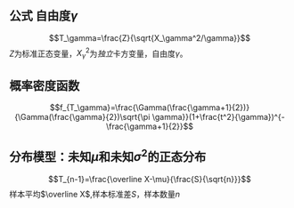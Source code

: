 ## 公式 自由度$\gamma$
$$T_\gamma=\frac{Z}{\sqrt{X_\gamma^2/\gamma}}$$
$Z$为标准正态变量，$X_\gamma^2$为*独立*卡方变量，自由度$\gamma$。
## 概率密度函数
$$f_{T_\gamma}=\frac{\Gamma(\frac{\gamma+1}{2})}{\Gamma(\frac{\gamma}{2})\sqrt{\pi \gamma}}(1+\frac{t^2}{\gamma})^{-\frac{\gamma+1}{2}}$$
## 分布模型：未知$\mu$和未知$\sigma^2$的正态分布
$$T_{n-1}=\frac{\overline X-\mu}{\frac{S}{\sqrt{n}}}$$
样本平均$\overline X$,样本标准差$S$，样本数量$n$